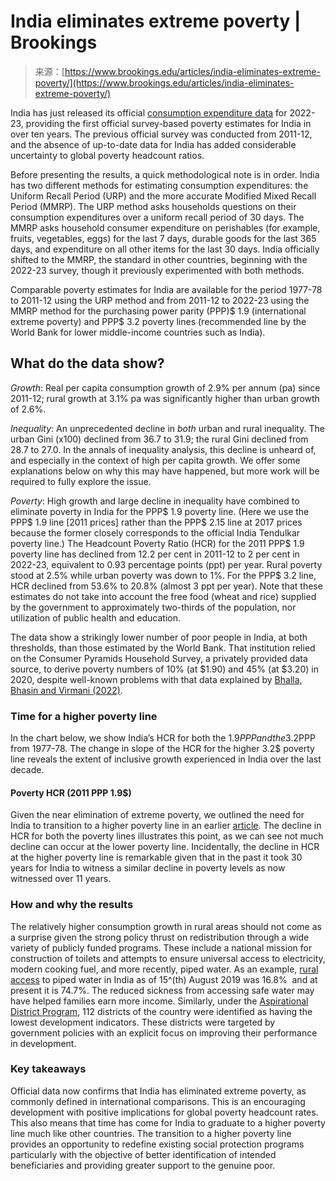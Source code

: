 <!--yml
category: 未分类
date: 2024-05-27 14:31:29
-->

# India eliminates extreme poverty | Brookings

> 来源：[https://www.brookings.edu/articles/india-eliminates-extreme-poverty/](https://www.brookings.edu/articles/india-eliminates-extreme-poverty/)

India has just released its official [consumption expenditure data](https://www.mospi.gov.in/sites/default/files/publication_reports/Factsheet_HCES_2022-23.pdf) for 2022-23, providing the first official survey-based poverty estimates for India in over ten years. The previous official survey was conducted from 2011-12, and the absence of up-to-date data for India has added considerable uncertainty to global poverty headcount ratios.

Before presenting the results, a quick methodological note is in order. India has two different methods for estimating consumption expenditures: the Uniform Recall Period (URP) and the more accurate Modified Mixed Recall Period (MMRP). The URP method asks households questions on their consumption expenditures over a uniform recall period of 30 days. The MMRP asks household consumer expenditure on perishables (for example, fruits, vegetables, eggs) for the last 7 days, durable goods for the last 365 days, and expenditure on all other items for the last 30 days. India officially shifted to the MMRP, the standard in other countries, beginning with the 2022-23 survey, though it previously experimented with both methods.

Comparable poverty estimates for India are available for the period 1977-78 to 2011-12 using the URP method and from 2011-12 to 2022-23 using the MMRP method for the purchasing power parity (PPP)$ 1.9 (international extreme poverty) and PPP$ 3.2 poverty lines (recommended line by the World Bank for lower middle-income countries such as India).

## **What do the data show?**

*Growth*: Real per capita consumption growth of 2.9% per annum (pa) since 2011-12; rural growth at 3.1% pa was significantly higher than urban growth of 2.6%.

*Inequality*: An unprecedented decline in *both* urban and rural inequality. The urban Gini (x100) declined from 36.7 to 31.9; the rural Gini declined from 28.7 to 27.0\. In the annals of inequality analysis, this decline is unheard of, and especially in the context of high per capita growth. We offer some explanations below on why this may have happened, but more work will be required to fully explore the issue.

*Poverty*: High growth and large decline in inequality have combined to eliminate poverty in India for the PPP$ 1.9 poverty line. (Here we use the PPP$ 1.9 line [2011 prices] rather than the PPP$ 2.15 line at 2017 prices because the former closely corresponds to the official India Tendulkar poverty line.) The Headcount Poverty Ratio (HCR) for the 2011 PPP$ 1.9 poverty line has declined from 12.2 per cent in 2011-12 to 2 per cent in 2022-23, equivalent to 0.93 percentage points (ppt) per year. Rural poverty stood at 2.5% while urban poverty was down to 1%. For the PPP$ 3.2 line, HCR declined from 53.6% to 20.8% (almost 3 ppt per year). Note that these estimates do not take into account the free food (wheat and rice) supplied by the government to approximately two-thirds of the population, nor utilization of public health and education.

The data show a strikingly lower number of poor people in India, at both thresholds, than those estimated by the World Bank. That institution relied on the Consumer Pyramids Household Survey, a privately provided data source, to derive poverty numbers of 10% (at $1.90) and 45% (at $3.20) in 2020, despite well-known problems with that data explained by [Bhalla, Bhasin and Virmani (2022)](https://www.elibrary.imf.org/view/journals/001/2022/069/article-A001-en.xml).

### Time for a higher poverty line

In the chart below, we show India’s HCR for both the 1.9$PPP and the 3.2$PPP from 1977-78\. The change in slope of the HCR for the higher 3.2$ poverty line reveals the extent of inclusive growth experienced in India over the last decade.

#### Poverty HCR (2011 PPP 1.9$)

Given the near elimination of extreme poverty, we outlined the need for India to transition to a higher poverty line in an earlier [article](https://www.brookings.edu/articles/raising-the-standard-time-for-a-higher-poverty-line-in-india/). The decline in HCR for both the poverty lines illustrates this point, as we can see not much decline can occur at the lower poverty line. Incidentally, the decline in HCR at the higher poverty line is remarkable given that in the past it took 30 years for India to witness a similar decline in poverty levels as now witnessed over 11 years.

### How and why the results

The relatively higher consumption growth in rural areas should not come as a surprise given the strong policy thrust on redistribution through a wide variety of publicly funded programs. These include a national mission for construction of toilets and attempts to ensure universal access to electricity, modern cooking fuel, and more recently, piped water. As an example, [rural access](https://ejalshakti.gov.in/jjmreport/JJMIndia.aspx) to piped water in India as of 15^(th) August 2019 was 16.8%  and at present it is 74.7%. The reduced sickness from accessing safe water may have helped families earn more income. Similarly, under the [Aspirational District Program](https://www.niti.gov.in/aspirational-districts-programme), 112 districts of the country were identified as having the lowest development indicators. These districts were targeted by government policies with an explicit focus on improving their performance in development.

### Key takeaways

Official data now confirms that India has eliminated extreme poverty, as commonly defined in international comparisons. This is an encouraging development with positive implications for global poverty headcount rates. This also means that time has come for India to graduate to a higher poverty line much like other countries. The transition to a higher poverty line provides an opportunity to redefine existing social protection programs particularly with the objective of better identification of intended beneficiaries and providing greater support to the genuine poor.